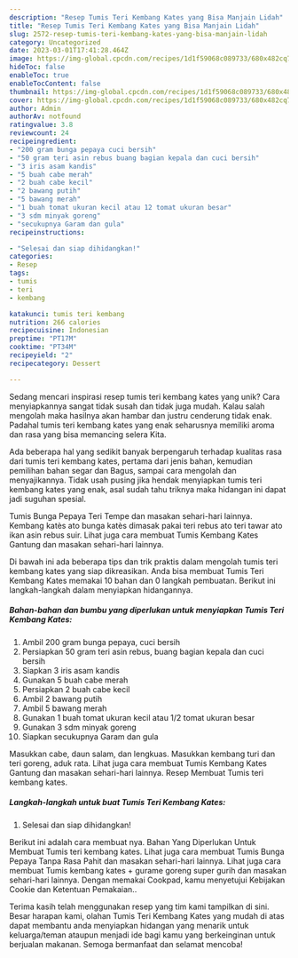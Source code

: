 ```yaml
---
description: "Resep Tumis Teri Kembang Kates yang Bisa Manjain Lidah"
title: "Resep Tumis Teri Kembang Kates yang Bisa Manjain Lidah"
slug: 2572-resep-tumis-teri-kembang-kates-yang-bisa-manjain-lidah
category: Uncategorized
date: 2023-03-01T17:41:28.464Z
image: https://img-global.cpcdn.com/recipes/1d1f59068c089733/680x482cq70/tumis-teri-kembang-kates-foto-resep-utama.jpg
hideToc: false
enableToc: true
enableTocContent: false
thumbnail: https://img-global.cpcdn.com/recipes/1d1f59068c089733/680x482cq70/tumis-teri-kembang-kates-foto-resep-utama.jpg
cover: https://img-global.cpcdn.com/recipes/1d1f59068c089733/680x482cq70/tumis-teri-kembang-kates-foto-resep-utama.jpg
author: Admin
authorAv: notfound
ratingvalue: 3.8
reviewcount: 24
recipeingredient:
- "200 gram bunga pepaya cuci bersih"
- "50 gram teri asin rebus buang bagian kepala dan cuci bersih"
- "3 iris asam kandis"
- "5 buah cabe merah"
- "2 buah cabe kecil"
- "2 bawang putih"
- "5 bawang merah"
- "1 buah tomat ukuran kecil atau 12 tomat ukuran besar"
- "3 sdm minyak goreng"
- "secukupnya Garam dan gula"
recipeinstructions:

- "Selesai dan siap dihidangkan!"
categories:
- Resep
tags:
- tumis
- teri
- kembang

katakunci: tumis teri kembang 
nutrition: 266 calories
recipecuisine: Indonesian
preptime: "PT17M"
cooktime: "PT34M"
recipeyield: "2"
recipecategory: Dessert

---
```





Sedang mencari inspirasi resep tumis teri kembang kates yang unik? Cara menyiapkannya sangat tidak susah dan tidak juga mudah. Kalau salah mengolah maka hasilnya akan hambar dan justru cenderung tidak enak. Padahal tumis teri kembang kates yang enak seharusnya memiliki aroma dan rasa yang bisa memancing selera Kita.





Ada beberapa hal yang sedikit banyak berpengaruh terhadap kualitas rasa dari tumis teri kembang kates, pertama dari jenis bahan, kemudian pemilihan bahan segar dan Bagus, sampai cara mengolah dan menyajikannya. Tidak usah pusing jika hendak menyiapkan tumis teri kembang kates yang enak,      asal sudah tahu triknya maka hidangan ini dapat jadi suguhan spesial.














Tumis Bunga Pepaya Teri Tempe dan masakan sehari-hari lainnya. Kembang katès ato bunga katès dimasak pakai teri rebus ato teri tawar ato ikan asin rebus suir. Lihat juga cara membuat Tumis Kembang Kates Gantung dan masakan sehari-hari lainnya.






Di bawah ini ada beberapa tips dan trik praktis dalam mengolah tumis teri kembang kates yang siap dikreasikan. Anda bisa membuat Tumis Teri Kembang Kates memakai 10 bahan dan 0 langkah pembuatan. Berikut ini langkah-langkah dalam menyiapkan hidangannya.

<!--inarticleads1-->

##### Bahan-bahan dan bumbu yang diperlukan untuk menyiapkan Tumis Teri Kembang Kates:

1. Ambil 200 gram bunga pepaya, cuci bersih
1. Persiapkan 50 gram teri asin rebus, buang bagian kepala dan cuci bersih
1. Siapkan 3 iris asam kandis
1. Gunakan 5 buah cabe merah
1. Persiapkan 2 buah cabe kecil
1. Ambil 2 bawang putih
1. Ambil 5 bawang merah
1. Gunakan 1 buah tomat ukuran kecil atau 1/2 tomat ukuran besar
1. Gunakan 3 sdm minyak goreng
1. Siapkan secukupnya Garam dan gula


Masukkan cabe, daun salam, dan lengkuas. Masukkan kembang turi dan teri goreng, aduk rata. Lihat juga cara membuat Tumis Kembang Kates Gantung dan masakan sehari-hari lainnya. Resep Membuat Tumis teri kembang kates. 

<!--inarticleads2-->

##### Langkah-langkah untuk buat Tumis Teri Kembang Kates:


1. Selesai dan siap dihidangkan!

Berikut ini adalah cara membuat nya. Bahan Yang Diperlukan Untuk Membuat Tumis teri kembang kates. Lihat juga cara membuat Tumis Bunga Pepaya Tanpa Rasa Pahit dan masakan sehari-hari lainnya. Lihat juga cara membuat Tumis kembang kates + gurame goreng super gurih dan masakan sehari-hari lainnya. Dengan memakai Cookpad, kamu menyetujui Kebijakan Cookie dan Ketentuan Pemakaian.. 

Terima kasih telah menggunakan resep yang tim kami tampilkan di sini. Besar harapan kami, olahan Tumis Teri Kembang Kates yang mudah di atas dapat membantu anda menyiapkan hidangan yang menarik untuk keluarga/teman ataupun menjadi ide bagi kamu yang berkeinginan untuk berjualan makanan. Semoga bermanfaat dan selamat mencoba!
